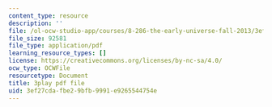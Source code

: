 ```yaml
---
content_type: resource
description: ''
file: /ol-ocw-studio-app/courses/8-286-the-early-universe-fall-2013/3ef27cdafbe29bfb9991e9265544754e_seBwiL9InII.pdf
file_size: 92581
file_type: application/pdf
learning_resource_types: []
license: https://creativecommons.org/licenses/by-nc-sa/4.0/
ocw_type: OCWFile
resourcetype: Document
title: 3play pdf file
uid: 3ef27cda-fbe2-9bfb-9991-e9265544754e
---
```

